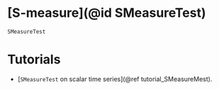 # [S-measure](@id SMeasureTest)

```@docs
SMeasureTest
```

# Tutorials

- [`SMeasureTest` on scalar time series](@ref tutorial_SMeasureMest).
